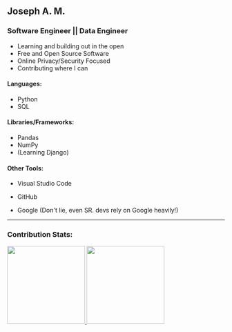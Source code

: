 ## Joseph A. M. 
### Software Engineer || Data Engineer

* Learning and building out in the open
* Free and Open Source Software
* Online Privacy/Security Focused
* Contributing where I can




#### Languages: 

- Python
- SQL

#### Libraries/Frameworks:

- Pandas
- NumPy
- (Learning Django)



#### Other Tools:


- Visual Studio Code

- GitHub

- Google (Don't lie, even SR. devs rely on Google heavily!)


<hr>

### Contribution Stats:

<p align-items="center">
<a href="https://github.com/josamontiel">
  <img height="180em" src="https://github-readme-stats-eight-theta.vercel.app/api?username=josamontiel&show_icons=true&theme=dracula&include_all_commits=true&count_private=true"/>
  <img height="180em" src="https://github-readme-stats-eight-theta.vercel.app/api/top-langs/?username=josamontiel&layout=compact&langs_count=8&theme=dracula"/>
</a>
</p>
